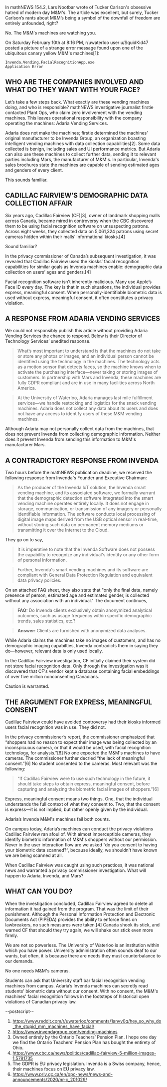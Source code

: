 In mathNEWS 154.2, Lars Nootbar wrote of Tucker Carlson's obsessive hatred of modern day M&M's. The article was excellent, but surely, Tucker Carlson’s rants about M&M’s being a symbol of the downfall of freedom are entirely unfounded, right?

No. The M&M's machines are watching you.

On Saturday February 10th at 8:16 PM, r/uwaterloo user u/SquidKid47 posted a picture of a strange error message found upon one of the ubiquitous canary yellow M&M's machines[1]:

```
Invenda.Vending.FacialRecognitionApp.exe
Application Error
```

## WHO ARE THE COMPANIES INVOLVED AND WHAT DO THEY WANT WITH YOUR FACE?

Let’s take a few steps back. What exactly are these vending machines doing, and who is responsible? mathNEWS investigative journalist firstie contacted Plant Ops, who claim zero involvement with the vending machines. This leaves operational responsibility with the company operating the machines: Adaria Vending Services.

Adaria does not make the machines; firstie determined the machines’ original manufacturer to be Invenda Group, an organization boasting intelligent vending machines with data collection capabilities[2]. Some data collected is benign, including sales and UI performance metrics. But Adaria can also use these machines to collect further data, sending it to relevant parties including Mars, the manufacturer of M&M's. In particular, Invenda's sales brochures state the machines are capable of sending estimated ages and genders of every client.

This sounds familiar.

## CADILLAC FAIRVIEW’S DEMOGRAPHIC DATA COLLECTION AFFAIR

Six years ago, Cadillac Fairview (CF)[3], owner of landmark shopping malls across Canada, became mired in controversy when the CBC discovered them to be using facial recognition software on unsuspecting patrons. Across eight weeks, they collected data on 5,061,324 patrons using secret cameras hidden within their malls’ informational kiosks.[4]

Sound familiar?

In the privacy commissioner of Canada’s subsequent investigation, it was revealed that Cadillac Fairview used the kiosks’ facial recognition capabilities for similar goals as Invenda machines enable: demographic data collection on users’ ages and genders.[4]

Facial recognition software isn’t inherently malicious. Many use Apple’s Face ID every day. The key is that in such situations, the individual provides express, meaningful consent. When personally-identifiable biometric data is used without express, meaningful consent, it often constitutes a privacy violation.

## A RESPONSE FROM ADARIA VENDING SERVICES

We could not responsibly publish this article without providing Adaria Vending Services the chance to respond. Below is their Director of Technology Services’ unedited response.

> What’s most important to understand is that the machines do not take or store any photos or images, and an individual person cannot be identified using the technology in the machines. The technology acts as a motion sensor that detects faces, so the machine knows when to activate the purchasing interface—never taking or storing images of customers. In partnership with Mars and Invenda, these machines are fully GDPR compliant and are in use in many facilities across North America.

> At the University of Waterloo, Adaria manages last mile fulfillment services—we handle restocking and logistics for the snack vending machines. Adaria does not collect any data about its users and does not have any access to identify users of these M&M vending machines. 

Although Adaria may not personally collect data from the machines, that does not prevent Invenda from collecting demographic information. Neither does it prevent Invenda from sending this information to M&M's manufacturer Mars.

## A CONTRADICTORY RESPONSE FROM INVENDA

Two hours before the mathNEWS publication deadline, we received the following response from Invenda's Founder and Executive Chairman:

> As the producer of the Invenda loT solution, the Invenda smart vending machine, and its associated software, we formally warrant that the demographic detection software integrated into the smart vending machine operates entirely locally. It does not engage in storage, communication, or transmission of any imagery or personally identifiable information. The software conducts local processing of digital image maps derived from the USB optical sensor in real-time, without storing such data on permanent memory mediums or transmitting it over the Internet to the Cloud.

They go on to say,

> It is imperative to note that the Invenda Software does not possess the capability to recognize any individual's identity or any other form of personal information.

> Further, Invenda's smart vending machines and its software are compliant with General Data Protection Regulation and equivalent data privacy policies.

On an attached FAQ sheet, they also state that "only the final data, namely presence of person, estimated age and estimated gender, is collected without any association with an individual." The document continues,

> **FAQ:** Do Invenda clients exclusively obtain anonymized analytical outcomes, such as usage frequency within specific
demographic trends, sales statistics, etc.?

> **Answer:** Clients are furnished with anonymized data analyses.

While Adaria claims the machines take no images of customers, and has no demographic imaging capabilties, Invenda contradicts them in saying they do—however, relevant data is only used locally.

In the Cadillac Fairview investigation, CF initially claimed their system did not store facial recognition data. Only through the investigation was it discovered that CF's vendor kept a database containing facial embeddings of over five million nonconsenting Canadians.

Caution is warranted.

## THE ARGUMENT FOR EXPRESS, MEANINGFUL CONSENT

Cadillac Fairview could have avoided controversy had their kiosks informed users facial recognition was in use. They did not.

In the privacy commissioner’s report, the commissioner emphasized that “shoppers had no reason to expect their image was being collected by an inconspicuous camera, or that it would be used, with facial recognition technology, for analysis.”[6] No one expected the M&M's machines to have cameras. The commissioner further decried “the lack of meaningful consent.”[6] No student consented to the cameras. Most relevant was the following:

> “If Cadillac Fairview were to use such technology in the future, it should take steps to obtain express, meaningful consent, before capturing and analyzing the biometric facial images of shoppers.”[6]

Express, meaningful consent means two things. One, that the individual understands the full context of what they consent to. Two, that the consent is express—it is not implied, but rather openly given by the individual. 

Adaria’s Invenda M&M's machines fail both counts.

On campus today, Adaria’s machines can conduct the privacy violations Cadillac Fairview ran afoul of. With almost imperceptible cameras, they identify biometric information of M&M's shoppers without our permission. Never in the user interaction flow are we asked “do you consent to having your biometric data scanned?”, because ideally, we shouldn't have known we are being scanned at all.

When Cadillac Fairview was caught using such practices, it was national news and warranted a privacy commissioner investigation. What will happen to Adaria, Invenda, and Mars?

## WHAT CAN YOU DO?

When the investigation concluded, Cadillac Fairview agreed to delete all information it had gained from the program. That was the limit of their punishment. Although the Personal Information Protection and Electronic Documents Act (PIPEDA) provides the ability to enforce fines on lawbreakers, no such measures were taken.[4] Canada shook its stick, and warned CF that should they try again, we will shake our stick even more firmly.

We are not so powerless. The University of Waterloo is an institution within which you have power. University administration often sounds deaf to our wants, but often, it is because there are needs they must counterbalance to our demands. 

No one needs M&M's cameras. 

Students can ask that University staff bar facial recognition vending machines from campus. Adaria’s Invenda machines can secretly read students' biometric data without our consent. With no consent, the M&M's machines' facial recognition follows in the footsteps of historical open violations of Canadian privacy law.

--postscript--

1. https://www.reddit.com/r/uwaterloo/comments/1anvv0q/hey_so_why_do_the_stupid_mm_machines_have_facial/
2. https://www.invendagroup.com/vending-machines
3. Owned entirely by the Ontario Teachers’ Pension Plan. I hope one day we find the Ontario Teachers’ Pension Plan has bought the entirety of Ohio.
4. https://www.cbc.ca/news/politics/cadillac-fairview-5-million-images-1.5781735
5. The GDPR is EU privacy legislation. Invenda is a Swiss company, hence, their machines focus on EU privacy law.
6. https://www.priv.gc.ca/en/opc-news/news-and-announcements/2020/nr-c_201029/
